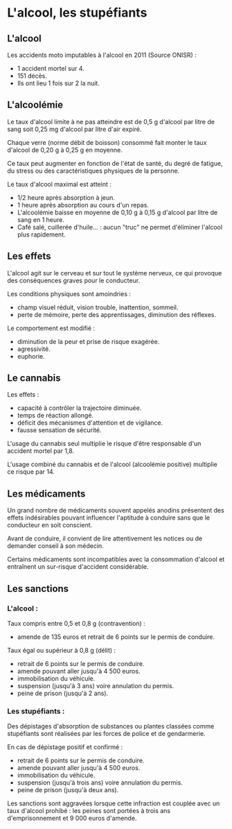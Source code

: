 # L'alcool, les stupéfiants

## L'alcool

Les accidents moto imputables à l'alcool en 2011 (Source ONISR) :
- 1 accident mortel sur 4.
- 151 décès.
- Ils ont lieu 1 fois sur 2 la nuit.

## L'alcoolémie

Le taux d'alcool limite à ne pas atteindre est de 0,5 g d'alcool par litre de sang soit 0,25 mg d'alcool par litre d'air expiré.

Chaque verre (norme débit de boisson) consommé fait monter le taux d'alcool de 0,20 g à 0,25 g en moyenne.

Ce taux peut augmenter en fonction de l'état de santé, du degré de fatigue, du stress ou des caractéristiques physiques de la personne.

Le taux d'alcool maximal est atteint :
- 1/2 heure après absorption à jeun.
- 1 heure après absorption au cours d'un repas.
- L'alcoolémie baisse en moyenne de 0,10 g à 0,15 g d'alcool par litre de sang en 1 heure.
- Café salé, cuillerée d'huile... : aucun "truc" ne permet d'éliminer l'alcool plus rapidement.

## Les effets

L'alcool agit sur le cerveau et sur tout le système nerveux, ce qui provoque des conséquences graves pour le conducteur.

Les conditions physiques sont amoindries :
- champ visuel réduit, vision trouble, inattention, sommeil.
- perte de mémoire, perte des apprentissages, diminution des réflexes.

Le comportement est modifié :
- diminution de la peur et prise de risque exagérée.
- agressivité.
- euphorie.

## Le cannabis

Les effets :
- capacité à contrôler la trajectoire diminuée.
- temps de réaction allongé.
- déficit des mécanismes d'attention et de vigilance.
- fausse sensation de sécurité.

L'usage du cannabis seul multiplie le risque d'être responsable d'un accident mortel par 1,8.

L'usage combiné du cannabis et de l'alcool (alcoolémie positive) multiplie ce risque par 14.

## Les médicaments

Un grand nombre de médicaments souvent appelés anodins présentent des effets indésirables pouvant influencer l'aptitude à conduire sans que le conducteur en soit conscient.

Avant de conduire, il convient de lire attentivement les notices ou de demander conseil à son médecin.

Certains médicaments sont incompatibles avec la consommation d'alcool et entraînent un sur-risque d'accident considérable.

## Les sanctions

### L'alcool :

Taux compris entre 0,5 et 0,8 g (contravention) :
- amende de 135 euros et retrait de 6 points sur le permis de conduire.

Taux égal ou supérieur à 0,8 g (délit) :
- retrait de 6 points sur le permis de conduire.
- amende pouvant aller jusqu'à 4 500 euros.
- immobilisation du véhicule.
- suspension (jusqu'à 3 ans) voire annulation du permis.
- peine de prison (jusqu'à 2 ans).

### Les stupéfiants :

Des dépistages d'absorption de substances ou plantes classées comme stupéfiants sont réalisées par les forces de police et de gendarmerie.

En cas de dépistage positif et confirmé :
- retrait de 6 points sur le permis de conduire.
- amende pouvant aller jusqu'à 4 500 euros.
- immobilisation du véhicule.
- suspension (jusqu'à trois ans) voire annulation du permis.
- peine de prison (jusqu'à deux ans).

Les sanctions sont aggravées lorsque cette infraction est couplée avec un taux d'alcool prohibé : les peines sont portées à trois ans d'emprisonnement et 9 000 euros d'amende.


